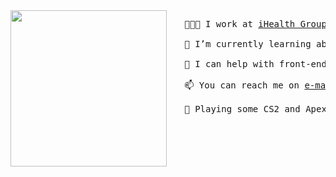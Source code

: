<div align="center"><img align="left" width="250px" src="https://media.tenor.com/FvthnLepGgAAAAAM/hi-hello.gif"></div>

<pre>
   👩🏻‍💻 I work at <a href="https://www.ihealthgroup.com.br/" target="_blank">iHealth Group</a>
   
   🌱 I’m currently learning about machine/deep learning stuff
   
   🤝 I can help with front-end stuff, Elasticsearch or you can just ask!
   
   📫 You can reach me on <a href="mailto:luanamorais.dev@gmail.com">e-mail</a> or <a href="https://www.linkedin.com/in/lq-morais/" target="_blank">linkedin</a>
   
   🔫 Playing some CS2 and Apex Legends
</pre>


<!--
**lqmorais/lqmorais** is a ✨ _special_ ✨ repository because its `README.md` (this file) appears on your GitHub profile.

Here are some ideas to get you started:

- 🔭 I’m currently working on ...
- 🌱 I’m currently learning ...
- 👯 I’m looking to collaborate on ...
- 🤔 I’m looking for help with ...
- 💬 Ask me about ...
- 📫 How to reach me: ...
- 😄 Pronouns: ...
- ⚡ Fun fact: ...
-->
